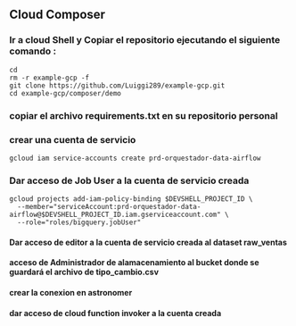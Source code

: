 
## Cloud Composer

### Ir a cloud Shell y Copiar el repositorio  ejecutando el siguiente comando : 
```
cd
rm -r example-gcp -f
git clone https://github.com/Luiggi289/example-gcp.git  
cd example-gcp/composer/demo
```

### copiar el archivo requirements.txt en su repositorio personal

### crear una cuenta de servicio 
```
gcloud iam service-accounts create prd-orquestador-data-airflow
```
### Dar acceso de Job User a la cuenta de servicio creada
```
gcloud projects add-iam-policy-binding $DEVSHELL_PROJECT_ID \
  --member="serviceAccount:prd-orquestador-data-airflow@$DEVSHELL_PROJECT_ID.iam.gserviceaccount.com" \
  --role="roles/bigquery.jobUser"
```

#### Dar acceso de editor a la cuenta de servicio creada  al dataset raw_ventas 
#### acceso de Administrador de alamacenamiento al bucket donde se guardará el archivo de tipo_cambio.csv

#### crear la conexion en astronomer

#### dar acceso de cloud function invoker  a la cuenta creada 

